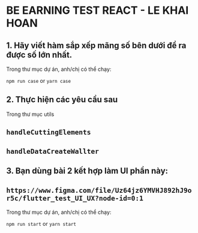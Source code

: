 # BE EARNING TEST REACT - LE KHAI HOAN

## 1. Hãy viết hàm sắp xếp mãng số bên dưới để ra được số lớn nhất.

Trong thư mục dự án, anh/chị có thể chạy:

   `npm run case`
  or
   `yarn case`

## 2. Thực hiện các yêu cầu sau

Trong thư mục utils
## `handleCuttingElements`
## `handleDataCreateWallter`

## 3. Bạn dùng bài 2 kết hợp làm UI phần này:
## `https://www.figma.com/file/Uz64jz6YMVHJ892hJ9or5c/flutter_test_UI_UX?node-id=0:1`

Trong thư mục dự án, anh/chị có thể chạy:

   `npm run start`
  or
   `yarn start`
